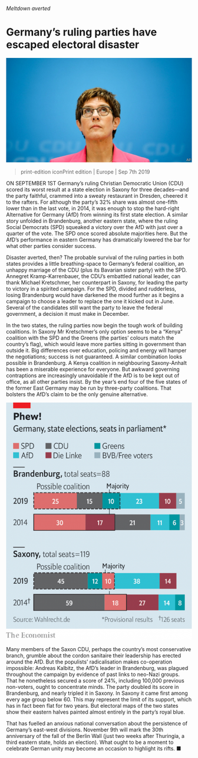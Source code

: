 ###### Meltdown averted

# Germany’s ruling parties have escaped electoral disaster 

![image](images/20190907_eup501.jpg) 

> print-edition iconPrint edition | Europe | Sep 7th 2019 

ON SEPTEMBER 1ST Germany’s ruling Christian Democratic Union (CDU) scored its worst result at a state election in Saxony for three decades—and the party faithful, crammed into a sweaty restaurant in Dresden, cheered it to the rafters. For although the party’s 32% share was almost one-fifth lower than in the last vote, in 2014, it was enough to stop the hard-right Alternative for Germany (AfD) from winning its first state election. A similar story unfolded in Brandenburg, another eastern state, where the ruling Social Democrats (SPD) squeaked a victory over the AfD with just over a quarter of the vote. The SPD once scored absolute majorities here. But the AfD’s performance in eastern Germany has dramatically lowered the bar for what other parties consider success. 

Disaster averted, then? The probable survival of the ruling parties in both states provides a little breathing-space to Germany’s federal coalition, an unhappy marriage of the CDU (plus its Bavarian sister party) with the SPD. Annegret Kramp-Karrenbauer, the CDU’s embattled national leader, can thank Michael Kretschmer, her counterpart in Saxony, for leading the party to victory in a spirited campaign. For the SPD, divided and rudderless, losing Brandenburg would have darkened the mood further as it begins a campaign to choose a leader to replace the one it kicked out in June. Several of the candidates still want the party to leave the federal government, a decision it must make in December. 

In the two states, the ruling parties now begin the tough work of building coalitions. In Saxony Mr Kretschmer’s only option seems to be a “Kenya” coalition with the SPD and the Greens (the parties’ colours match the country’s flag), which would leave more parties sitting in government than outside it. Big differences over education, policing and energy will hamper the negotiations; success is not guaranteed. A similar combination looks possible in Brandenburg. A Kenya coalition in neighbouring Saxony-Anhalt has been a miserable experience for everyone. But awkward governing contraptions are increasingly unavoidable if the AfD is to be kept out of office, as all other parties insist. By the year’s end four of the five states of the former East Germany may be run by three-party coalitions. That bolsters the AfD’s claim to be the only genuine alternative. 

![image](images/20190907_EUC679.png) 

Many members of the Saxon CDU, perhaps the country’s most conservative branch, grumble about the cordon sanitaire their leadership has erected around the AfD. But the populists’ radicalisation makes co-operation impossible: Andreas Kalbitz, the AfD’s leader in Brandenburg, was plagued throughout the campaign by evidence of past links to neo-Nazi groups. That he nonetheless secured a score of 24%, including 100,000 previous non-voters, ought to concentrate minds. The party doubled its score in Brandenburg, and nearly tripled it in Saxony. In Saxony it came first among every age group below 60. This may represent the limit of its support, which has in fact been flat for two years. But electoral maps of the two states show their eastern halves painted almost entirely in the party’s royal blue. 

That has fuelled an anxious national conversation about the persistence of Germany’s east-west divisions. November 9th will mark the 30th anniversary of the fall of the Berlin Wall (just two weeks after Thuringia, a third eastern state, holds an election). What ought to be a moment to celebrate German unity may become an occasion to highlight its rifts. ■ 

